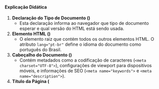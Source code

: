 #### Explicação Didática

1. **Declaração do Tipo de Documento (<!DOCTYPE html>)**
   - Esta declaração informa ao navegador que tipo de documento esperar e qual versão do HTML está sendo usada.
2. **Elemento HTML (<html>)**
   - O elemento raiz que contém todos os outros elementos HTML. O atributo `lang="pt-br"` define o idioma do documento como português do Brasil.
3. **Cabeçalho do Documento (<head>)**
   - Contém metadados como a codificação de caracteres (`<meta charset="UTF-8">`), configurações de viewport para dispositivos móveis, e informações de SEO (`<meta name="keywords">` e `<meta name="description">`).
4. **Título da Página (<title>)**
   - Define o título que será exibido na aba do navegador.
5. **Tabelas no <body>**
   - **<table>**: Define uma tabela.
   - **<caption>**: Define um título para a tabela.
   - **<thead>**: Agrupa o cabeçalho das colunas de uma tabela.
   - **<tbody>**: Agrupa o corpo de uma tabela.
   - **<tfoot>**: Agrupa o rodapé de uma tabela.
   - **<th>**: Define uma célula de cabeçalho em uma tabela.
   - **<tr>**: Define uma linha em uma tabela.
   - **<td>**: Define uma célula em uma tabela.
   - **<col>**: Especifica atributos de coluna.
   - **<colgroup>**: Especifica um grupo de uma ou mais colunas na tabela para formatação.

------

### Exercícios

1. **Crie a Estrutura Básica de um Documento HTML**
   - Crie um novo documento HTML com a estrutura básica, incluindo `<!DOCTYPE html>`, `<html>`, `<head>`, `<title>`, e `<body>`.
2. **Adicione Metadados**
   - Adicione metadados no `<head>`, incluindo charset, viewport, keywords e description.
3. **Crie uma Tabela Completa**
   - Dentro do `<body>`, crie uma tabela (`<table>`) com título (`<caption>`), grupo de colunas (`<colgroup>` e `<col>`), cabeçalho (`<thead>` e `<th>`), corpo (`<tbody>` e `<td>`), e rodapé (`<tfoot>` e `<td>`).
4. **Estilize a Tabela com CSS**
   - Adicione estilos CSS para a tabela, como bordas, cores de fundo e alinhamento de texto.